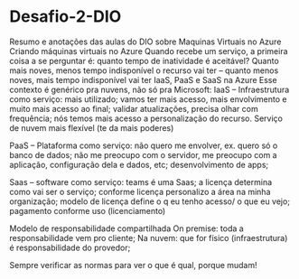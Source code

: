 # Desafio-2-DIO
Resumo e anotações das aulas do DIO sobre Maquinas Virtuais no Azure
Criando máquinas virtuais no Azure
Quando recebe um serviço, a primeira coisa a se perguntar é: quanto tempo de inatividade é aceitável?
Quanto mais noves, menos tempo indisponível o recurso vai ter – quanto menos noves, mais tempo indisponível vai ter 
IaaS, PaaS e SaaS na Azure
Esse contexto é genérico pra nuvens, não só pra Microsoft:
IaaS – Infraestrutura como serviço: mais utilizado; vamos ter mais acesso, mais envolvimento e muito mais acesso ao final; validar atualizações, precisa olhar com frequência; nós temos mais acesso a personalização do recurso. Serviço de nuvem mais flexível (te da mais poderes)
 
PaaS – Plataforma como serviço: não quero me envolver, ex. quero só o banco de dados; não me preocupo com o servidor, me preocupo com a aplicação, configuração dela e dados, etc; desenvolvimento de apps;
 

Saas – software como serviço: teams é uma Saas; a licença determina como vai ser o serviço; conforme licença personalizo a área na minha organização; modelo de licença define o q eu tenho acesso/ o que eu vejo; pagamento conforme uso (licenciamento)
 
Modelo de responsabilidade compartilhada
On premise: toda a responsabilidade vem pro cliente;
Na nuvem: que for físico (infraestrutura) é responsabilidade do provedor;
 
Sempre verificar as normas para ver o que é qual, porque mudam!
